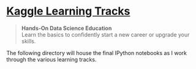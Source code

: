 # [Kaggle Learning Tracks](https://www.kaggle.com/learn/overview)

> **Hands-On Data Science Education**     
> Learn the basics to confidently start a new career or upgrade your skills.    

The following directory will house the final IPython notebooks as I work through the various learning tracks.
